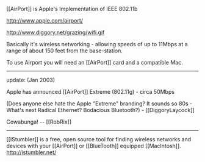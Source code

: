 [[AirPort]] is Apple's Implementation of IEEE 802.11b

http://www.apple.com/airport/

http://www.diggory.net/grazing/wifi.gif

Basically it's wireless networking - allowing speeds of up to 11Mbps at a range of about 150 feet from the base-station.

To use Airport you will need an [[AirPort]] card and a compatible Mac.

----

update: (Jan 2003)

Apple has announced [[AirPort]] Extreme (802.11g) - circa 50Mbps

(Does anyone else hate the Apple "Extreme" branding?  It sounds so 80s - What's next Radical Ethernet?  Bodacious Bluetooth?) - [[DiggoryLaycock]]

Cowabunga! -- [[RobRix]]

----

[[IStumbler]] is a free, open source tool for finding wireless networks and devices with your [[AirPort]] or [[BlueTooth]] equipped [[MacIntosh]]. http://istumbler.net/